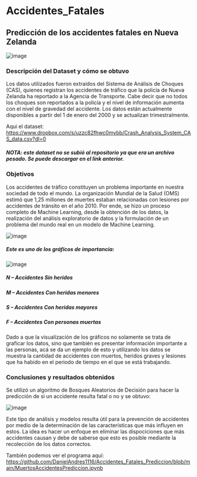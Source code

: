 # Accidentes_Fatales
## Predicción de los accidentes fatales en Nueva Zelanda 

![image](https://user-images.githubusercontent.com/43154438/119208865-86277f80-ba69-11eb-9314-cadeba315fe9.png)

### Descripción del Dataset y cómo se obtuvo
Los datos utilizados fueron extraídos del Sistema de Análisis de Choques (CAS), quienes registran los accidentes de tráfico que la policía de Nueva Zelanda ha reportado a la Agencia de Transporte. Cabe decir que no todos los choques son reportados a la policía y el nivel de información aumenta con el nivel de gravedad del accidente. Los datos están actualmente disponibles a partir del 1 de enero del 2000 y se actualizan trimestralmente. 

Aqui el dataset:
https://www.dropbox.com/s/uzzc82fhwc0mybb/Crash_Analysis_System_CAS_data.csv?dl=0

##### NOTA: este dataset no se subió al repositorio ya que era un archivo pesado. Se puede descargar en el link anterior.

### Objetivos
Los accidentes de tráfico constituyen un problema importante en nuestra sociedad de todo el mundo. La organización Mundial de la Salud (OMS) estimó que 1,25 millones de muertes estaban relacionadas con lesiones por accidentes de tránsito en el año 2010. Por ende, se hizo un proceso completo de Machine Learning, desde la obtención de los datos, la realización del análisis exploratorio de datos y la formulación de un problema del mundo real en un modelo de Machine Learning.  

![image](https://user-images.githubusercontent.com/43154438/118164069-4a951180-b3e8-11eb-8a98-da553c9f03b8.png)

##### Este es uno de los gráficos de importancia:

![image](https://user-images.githubusercontent.com/43154438/118164084-4e289880-b3e8-11eb-9e0b-bf9ae643f9e0.png)

##### N – Accidentes Sin heridos
##### M – Accidentes Con heridas menores
##### S – Accidentes Con heridas mayores
##### F – Accidentes Con personas muertas


Dado a que la visualización de los gráficos no solamente se trata de graficar los datos, sino que también es presentar información importante a las personas, acá se da un ejemplo de esto y utilizando los datos se muestra la cantidad de accidentes con muertos, heridos graves y lesiones que ha habido en el periodo de tiempo en el que se está trabajando.

### Conclusiones y resultados obtenidos
Se utilizó un algoritmo de Bosques Aleatorios de Decisión para hacer la predicción de si un accidente resulta fatal o no y se obtuvo:

![image](https://user-images.githubusercontent.com/43154438/118164189-6ef0ee00-b3e8-11eb-9609-77056d08ec1f.png)

Este tipo de análisis y modelos resulta útil para la prevención de accidentes por medio de la determinación de las características que más influyen en estos. La idea es hacer un enfoque en eliminar las dispociciones que más accidentes causan y debe de saberse que esto es posible mediante la recolección de los datos correctos. 

También podemos ver el programa aquí: https://github.com/DanielAndres1116/Accidentes_Fatales_Prediccion/blob/main/MuertosAccidentesPrediccion.ipynb 
